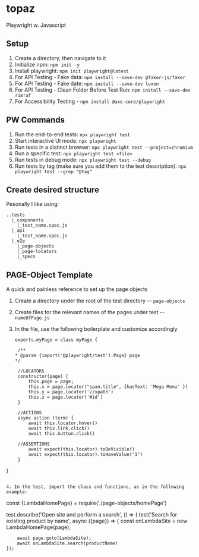 # topaz

Playwright w. Javascript

## Setup

1. Create a directory, then navigate to it
2. Initialize npm: `npm init -y`
3. Install playwright: `npm init playwright@latest`
4. For API Testing - Fake data: `npm install --save-dev @faker-js/faker`
5. For API Testing - Fake date: `npm install --save-dev luxon`
6. For API Testing - Clean Folder Before Test Run: `npm install --save-dev rimraf`
7. For Accessibility Testing - `npm install @axe-core/playwright`

## PW Commands

1. Run the end-to-end tests: `npx playwright test`
2. Start interactive UI mode: `npx playwright`
3. Run tests in a distinct browser: `npx playwright test --project=chromium`
4. Run a specific test: `npx playwright test <file>`
5. Run tests in debug mode: `npx playwright test --debug`
6. Run tests by tag (make sure you add them to the test description): `npx playwright test --grep "@tag"`

## Create desired structure

Pesonally I like using:

```
..tests
  |_components
    |_test_name.spec.js
  |_api
    |_test_name.spec.js
  |_e2e
    |_page-objects
    |_page-locators
    |_specs
```

## PAGE-Object Template

A quick and painless reference to set up the page objects

1. Create a directory under the root of the test directory -- `page-objects`
2. Create files for the relevant names of the pages under test -- `nameOfPage.js`
3. In the file, use the following boilerplate and customize accordingly

   ```
   exports.myPage = class myPage {
    
    /**
   * @param {import('@playwright/test').Page} page
   */

    //LOCATORS
    constructor(page) {
        this.page = page;
        this.x = page.locator("span.title", {hasText: 'Mega Menu' })
        this.y = page.locator('//xpath')
        this.z = page.locator('#id')
    }

    //ACTIONS
    async action (term) {
        await this.locator.hover()
        await this.link.click()
        await this.button.click()
    
    //ASSERTIONS
        await expect(this.locator).toBeVisible()
        await expect(this.locator).toHaveValue("1")
    }

  }

   ```

4. In the test, import the class and functions, as in the following example:
```

const {LambdaHomePage} = require('./page-objects/homePage')

test.describe('Open site and perform a search', () => {
    test('Search for existing product by name', async ({page}) => {
        const onLambdaSite = new LambdaHomePage(page);

        await page.goto(LambdaSite);
        await onLambdaSite.search(productName)
    });
```
